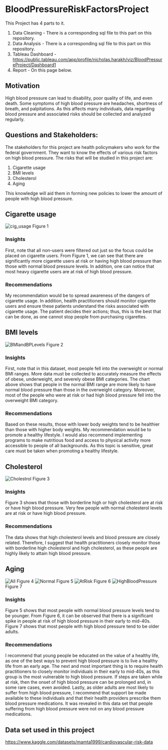 # BloodPressureRiskFactorsProject


This Project has 4 parts to it. 
1) Data Cleaning - There is a corresponding sql file to this part on this repository.
2) Data Analysis - There is a corresponding sql file to this part on this repository.
3) Tableau Dashboard - https://public.tableau.com/app/profile/nicholas.harakh/viz/BloodPressureProject/Dashboard1
4) Report - On this page below.
 ## Motivation 

High blood pressure can lead to disability, poor quality of life, and even death. Some symptoms of high blood pressure are headaches, shortness of breath, and palpitations. As this affects many individuals, data regarding blood pressure and associated risks should be collected and analyzed regularly. 

## Questions and Stakeholders:
The stakeholders for this project are health policymakers who work for the federal government. They want to know the effects of various risk factors on high blood pressure.
The risks that will be studied in this project are:

1) Cigarette usage 
2) BMI levels
3) Cholesterol
4) Aging

This knowledge will aid them in forming new policies to lower the amount of people with high blood pressure.

## Cigarette usage 
![cig_usage](https://github.com/nharakh00/BloodPressureRiskFactorsProject/assets/45838914/f86cb31a-5097-4cad-ba95-d4d69f8b702c)
Figure 1

### Insights 
First, note that all non-users were filtered out just so the focus could be placed on cigarette users. From Figure 1, we can see that there are significantly more cigarette users at risk or having high blood pressure than those with normal blood pressure levels. In addition, one can notice that most heavy cigarette users are at risk of high blood pressure.
### Recommendations 
My recommendation would be to spread awareness of the dangers of cigarette usage. In addition, health practitioners should monitor cigarette users and ensure these patients understand the risks associated with cigarette usage. The patient decides their actions; thus, this is the best that can be done, as one cannot stop people from purchasing cigarettes. 

## BMI levels 
![BMIandBPLevels](https://github.com/nharakh00/BloodPressureRiskFactorsProject/assets/45838914/e5fd09fe-0e0d-494c-b1c3-47d49b20b68d)
Figure 2

### Insights 
First, note that in this dataset, most people fell into the overweight or normal BMI ranges. More data must be collected to accurately measure the effects of obese, underweight, and severely obese BMI categories. The chart above shows that people in the normal BMI range are more likely to have normal blood pressure than those in the overweight category. Moreover, most of the people who were at risk or had high blood pressure fell into the overweight BMI category. 
### Recommendations 
Based on these results, those with lower body weights tend to be healthier than those with higher body weights. My recommendation would be to promote a healthy lifestyle. I would also recommend implementing programs to make nutritious food and access to physical activity more accessible to people of all backgrounds. As this topic is sensitive, great care must be taken when promoting a healthy lifestyle. 

## Cholesterol
![Cholestrol](https://github.com/nharakh00/BloodPressureRiskFactorsProject/assets/45838914/2cc2f49a-beb6-477c-9a4c-1819b105c2be)
Figure 3


### Insights 
Figure 3 shows that those with borderline high or high cholesterol are at risk or have high blood pressure. Very few people with normal cholesterol levels are at risk or have high blood pressure.  
 
### Recommendations 
The data shows that high cholesterol levels and blood pressure are closely related. Therefore, I suggest that health practitioners closely monitor those with borderline high cholesterol and high cholesterol, as these people are highly likely to attain high blood pressure.

## Aging 
![All](https://github.com/nharakh00/BloodPressureRiskFactorsProject/assets/45838914/50a54594-d364-4b52-983b-f4a0684f8544)
Figure 4
![Normal](https://github.com/nharakh00/BloodPressureRiskFactorsProject/assets/45838914/7a25916f-664e-4b61-930d-0fe4a3e191bf)
Figure 5
![AtRisk](https://github.com/nharakh00/BloodPressureRiskFactorsProject/assets/45838914/e36ebf15-ac0b-4ac4-b9d0-db2a4add7118)
Figure 6
![HighBloodPressure](https://github.com/nharakh00/BloodPressureRiskFactorsProject/assets/45838914/202626ef-6232-4753-b5e3-14119da611e6)
Figure 7

### Insights 
Figure 5 shows that most people with normal blood pressure levels tend to be younger. From Figure 6, it can be observed that there is a significant spike in people at risk of high blood pressure in their early to mid-40s. Figure 7 shows that most people with high blood pressure tend to be older adults.

### Recommendations 

I recommend that young people be educated on the value of a healthy life, as one of the best ways to prevent high blood pressure is to live a healthy life from an early age. The next and most important thing is to require health practitioners to closely monitor individuals in their early to mid-40s, as this group is the most vulnerable to high blood pressure. If steps are taken while at risk, then the onset of high blood pressure can be prolonged and, in some rare cases, even avoided. Lastly, as older adults are most likely to suffer from high blood pressure, I recommend that support be made available to these individuals and that their health providers prescribe them blood pressure medications. It was revealed in this data set that people suffering from high blood pressure were not on any blood pressure medications. 

## Data set used in this project 
https://www.kaggle.com/datasets/mamta1999/cardiovascular-risk-data
